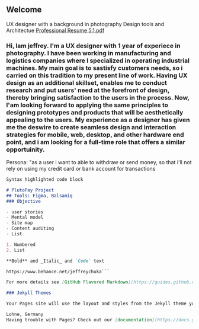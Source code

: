 ## Welcome 

UX designer with a background in photography
Design tools and Architectue
[Professional Resume 5.1.pdf](https://github.com/jeffreychuka/jeff-c/files/6858681/Professional.Resume.5.1.pdf)
### Hi, Iam jeffrey. I'm a UX designer with 1 year of experiece in photography. I have been working in manufacturing and logistics companies where I specialized in operating industrial machines. My main goal is to sastisfy customers needs, so i carried on this tradition to my present line of work. Having UX design as an additional skillset, enables me to conduct research and put users' need at the forefront of design, thereby bringing satisfaction to the users in the process. Now, I'am looking forward to applying the same principles to designing prototypes and products that will be aesthetically appealing to the users. My experience as a designer has given me the deswire to create seamless design and interaction strategies for mobile, web, desktop, and other hardware end point, and i am looking for a full-time role that offers a similar opportuinity.

Persona: "as a user i want to able to withdraw or send money, so that i'll not rely on using my credit card or bank account for transactions
```markdown
Syntax highlighted code block

# PlutoPay Project
## Tools: Figma, Balsamiq
### Objective

- user stories
- Mental model
- Site map
- Content auditing
- List

1. Numbered
2. List

**Bold** and _Italic_ and `Code` text

https://www.behance.net/jeffreychuka```

For more details see [GitHub Flavored Markdown](https://guides.github.com/features/mastering-markdown/).

### Jekyll Themes

Your Pages site will use the layout and styles from the Jekyll theme you have selected in your [repository settings](https://github.com/jeffreychuka/jeff-c/settings/pages). The name of this theme is saved in the Jekyll `_config.yml` configuration file.

Lohne, Germany
Having trouble with Pages? Check out our [documentation](https://docs.github.com/categories/github-pages-basics/) or [contact support](https://support.github.com/contact) and we’ll help you sort it out.
